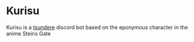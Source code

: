 # Kurisu #
Kurisu is a [tsundere](https://en.wikipedia.org/wiki/Tsundere) discord bot based on the eponymous character in the anime Steins Gate